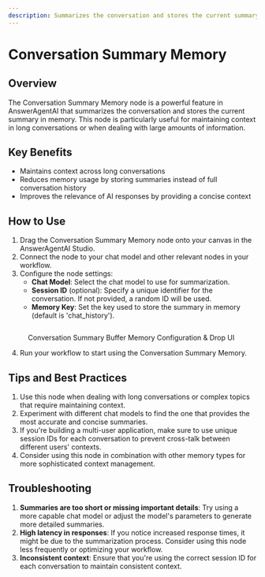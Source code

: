 ```yaml
---
description: Summarizes the conversation and stores the current summary in memory
---
```


# Conversation Summary Memory

## Overview

The Conversation Summary Memory node is a powerful feature in AnswerAgentAI that summarizes the conversation and stores the current summary in memory. This node is particularly useful for maintaining context in long conversations or when dealing with large amounts of information.

## Key Benefits

-   Maintains context across long conversations
-   Reduces memory usage by storing summaries instead of full conversation history
-   Improves the relevance of AI responses by providing a concise context

## How to Use

1. Drag the Conversation Summary Memory node onto your canvas in the AnswerAgentAI Studio.
2. Connect the node to your chat model and other relevant nodes in your workflow.
3. Configure the node settings:
    - **Chat Model**: Select the chat model to use for summarization.
    - **Session ID** (optional): Specify a unique identifier for the conversation. If not provided, a random ID will be used.
    - **Memory Key**: Set the key used to store the summary in memory (default is 'chat_history').

<!-- TODO: Add a screenshot showing the Conversation Summary Memory node on the canvas with its configuration panel open -->
<figure><img src="/.gitbook/assets/screenshots/conversationsummarybuffermemory.pngconfiguration.png" alt="" /><figcaption><p> Conversation Summary Buffer Memory Configuration &#x26; Drop UI</p></figcaption></figure>

4. Run your workflow to start using the Conversation Summary Memory.

## Tips and Best Practices

1. Use this node when dealing with long conversations or complex topics that require maintaining context.
2. Experiment with different chat models to find the one that provides the most accurate and concise summaries.
3. If you're building a multi-user application, make sure to use unique session IDs for each conversation to prevent cross-talk between different users' contexts.
4. Consider using this node in combination with other memory types for more sophisticated context management.

## Troubleshooting

1. **Summaries are too short or missing important details**: Try using a more capable chat model or adjust the model's parameters to generate more detailed summaries.
2. **High latency in responses**: If you notice increased response times, it might be due to the summarization process. Consider using this node less frequently or optimizing your workflow.
3. **Inconsistent context**: Ensure that you're using the correct session ID for each conversation to maintain consistent context.
